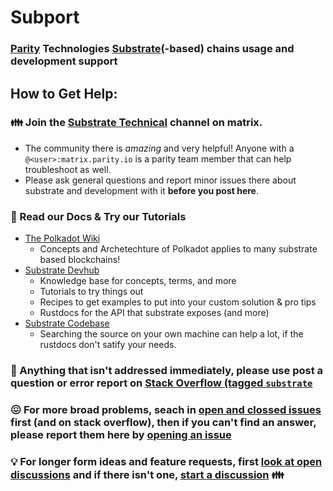 # Subport
### [Parity](https://parity.io) Technologies [Substrate](https://substrate.dev)(-based) chains usage and development support

## How to Get Help:
### :family: Join the [Substrate Technical](https://app.element.io/#/room/#substrate-technical:matrix.org) channel on matrix.
  - The community there is *amazing* and very helpful! Anyone with a `@<user>:matrix.parity.io` is a parity team member that can help troubleshoot as well.  
  - Please ask general questions and report minor issues there about substrate and development with it **before you post here**.

### :book: Read our Docs & Try our Tutorials
- [The Polkadot Wiki](https://wiki.polkadot.network/)
  - Concepts and Archetechture of Polkadot applies to many substrate based blockchains!
- [Substrate Devhub](https://substrate.dev/)
  - Knowledge base for concepts, terms, and more
  - Tutorials to try things out
  - Recipes to get examples to put into your custom solution & pro tips
  - Rustdocs for the API that substrate exposes (and more)
- [Substrate Codebase](https://github.com/paritytech/substrate)
  - Searching the source on your own machine can help a lot, if the rustdocs don't satify your needs.

### :thinking: Anything that isn't addressed immediately, please use post a question or error report on [Stack Overflow (tagged `substrate`](https://stackoverflow.com/questions/tagged/substrate)
### :confounded: For more broad problems, seach in [open and clossed issues](https://github.com/paritytech/subport/issues?q=is%3Aissue) **first** (and on stack overflow), then if you can't find an answer, please report them here by [opening an issue](https://github.com/paritytech/subport/issues/new)

### :bulb: For longer form ideas and feature requests, first [look at open discussions](https://github.com/paritytech/subport/discussions/) and if there isn't one, [start a discussion](https://github.com/paritytech/subport/discussions/new) :family:
